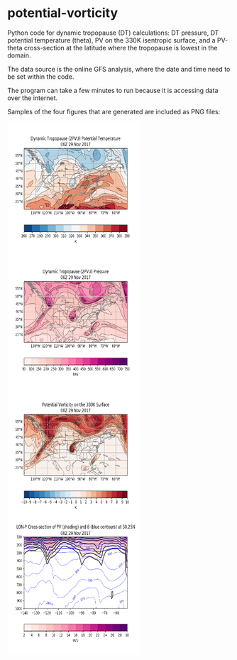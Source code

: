 # potential-vorticity

Python code for dynamic tropopause (DT) calculations: DT pressure, DT potential temperature (theta), PV on 
the 330K isentropic surface, and a PV-theta cross-section at the latitude where the tropopause is lowest in the 
domain.

The data source is the online GFS analysis, where the date and time need to be set within the code.

The program can take a few minutes to run because it is accessing data over the internet.

Samples of the four figures that are generated are included as PNG files:

<img align="left" width="300" height="300" src="image2_DT_theta.png">
<img align="left" width="300" height="300" src="image1_DT_p.png">
<img align="left" width="300" height="300" src="image3_pv330.png">
<img align="left" width="300" height="300" src="image4_pv_xsec.png">
